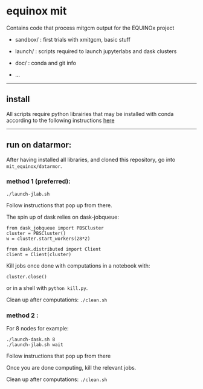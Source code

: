 # equinox mit
Contains code that process mitgcm output for the EQUINOx project

- sandbox/ : first trials with xmitgcm, basic stuff

- launch/ : scripts required to launch jupyterlabs  and dask clusters

- doc/ : conda and git info

- ...

---
## install

All scripts require python librairies that may be installed with conda according to the following instructions [here](https://github.com/apatlpo/mit_equinox/blob/master/doc/conda.md)

---
## run on datarmor:

After having installed all libraries, and cloned this repository, go into `mit_equinox/datarmor`.

### method 1 (preferred):

```
./launch-jlab.sh
```

Follow instructions that pop up from there.

The spin up of dask relies on dask-jobqueue:
```
from dask_jobqueue import PBSCluster
cluster = PBSCluster()
w = cluster.start_workers(28*2)

from dask.distributed import Client
client = Client(cluster)
```

Kill jobs once done with computations in  a notebook with:
```
cluster.close()
```
or in a shell with `python kill.py`.

Clean up after computations: `./clean.sh`

### method 2 :

For 8 nodes for example:
```
./launch-dask.sh 8
./launch-jlab.sh wait
```

Follow instructions that pop up from there

Once you are done computing, kill the relevant jobs.

Clean up after computations: `./clean.sh`
